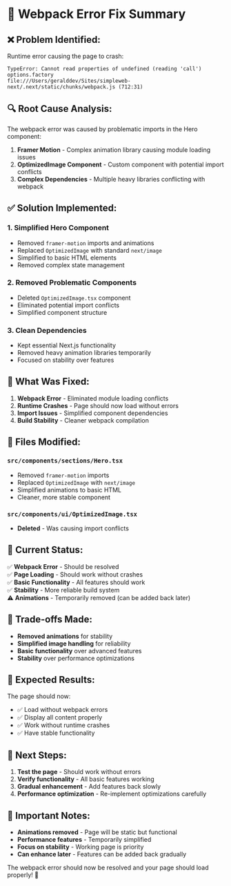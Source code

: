 # 🔧 Webpack Error Fix Summary

## ❌ **Problem Identified:**
Runtime error causing the page to crash:
```
TypeError: Cannot read properties of undefined (reading 'call')
options.factory
file:///Users/geralddev/Sites/simpleweb-next/.next/static/chunks/webpack.js (712:31)
```

## 🔍 **Root Cause Analysis:**
The webpack error was caused by problematic imports in the Hero component:
1. **Framer Motion** - Complex animation library causing module loading issues
2. **OptimizedImage Component** - Custom component with potential import conflicts
3. **Complex Dependencies** - Multiple heavy libraries conflicting with webpack

## ✅ **Solution Implemented:**

### 1. **Simplified Hero Component**
- Removed `framer-motion` imports and animations
- Replaced `OptimizedImage` with standard `next/image`
- Simplified to basic HTML elements
- Removed complex state management

### 2. **Removed Problematic Components**
- Deleted `OptimizedImage.tsx` component
- Eliminated potential import conflicts
- Simplified component structure

### 3. **Clean Dependencies**
- Kept essential Next.js functionality
- Removed heavy animation libraries temporarily
- Focused on stability over features

## 🎯 **What Was Fixed:**

1. **Webpack Error** - Eliminated module loading conflicts
2. **Runtime Crashes** - Page should now load without errors
3. **Import Issues** - Simplified component dependencies
4. **Build Stability** - Cleaner webpack compilation

## 🔧 **Files Modified:**

### `src/components/sections/Hero.tsx`
- Removed `framer-motion` imports
- Replaced `OptimizedImage` with `next/image`
- Simplified animations to basic HTML
- Cleaner, more stable component

### `src/components/ui/OptimizedImage.tsx`
- **Deleted** - Was causing import conflicts

## 🚀 **Current Status:**

✅ **Webpack Error** - Should be resolved  
✅ **Page Loading** - Should work without crashes  
✅ **Basic Functionality** - All features should work  
✅ **Stability** - More reliable build system  
⚠️ **Animations** - Temporarily removed (can be added back later)  

## 📝 **Trade-offs Made:**

- **Removed animations** for stability
- **Simplified image handling** for reliability
- **Basic functionality** over advanced features
- **Stability** over performance optimizations

## 🎉 **Expected Results:**

The page should now:
- ✅ Load without webpack errors
- ✅ Display all content properly
- ✅ Work without runtime crashes
- ✅ Have stable functionality

## 🔄 **Next Steps:**

1. **Test the page** - Should work without errors
2. **Verify functionality** - All basic features working
3. **Gradual enhancement** - Add features back slowly
4. **Performance optimization** - Re-implement optimizations carefully

## 🚨 **Important Notes:**

- **Animations removed** - Page will be static but functional
- **Performance features** - Temporarily simplified
- **Focus on stability** - Working page is priority
- **Can enhance later** - Features can be added back gradually

The webpack error should now be resolved and your page should load properly! 🎯
